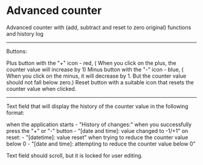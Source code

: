 # Advanced counter
Advanced counter with (add, subtract and reset to zero original) functions and history log
________________________________

Buttons:

Plus button with the "+" icon - red, ( When you click on the plus, the counter value will increase by 1)
Minus button with the "-" icon - blue, ( When you click on the minus, it will decrease by 1. But the counter value should not fall below zero.)
Reset button with a suitable icon that resets the counter value when clicked.
________________________________

Text field that will display the history of the counter value in the following format:

when the application starts - "History of changes:"
when you successfully press the "+" or "-" button - "[date and time]: value changed to -1/+1"
on reset: - "[datetime]: value reset"
when trying to reduce the counter value below 0 - "[date and time]: attempting to reduce the counter value below 0"

Text field should scroll, but it is locked for user editing.
